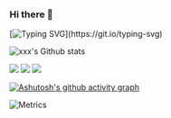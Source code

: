 ### Hi there 👋
[![Typing SVG](https://readme-typing-svg.demolab.com?font=Fira+Code&pause=1000&color=36BAF5&background=0A0A0A00&center=true&vCenter=true&width=435&lines=I%E2%80%99m+currently+learning+...)](https://git.io/typing-svg)

![xxx's Github stats](https://github-readme-stats.vercel.app/api?username=liuwwang&show_icons=true)


<span > <img src="https://img.shields.io/badge/-HTML5-E34F26?style=flat-square&logo=html5&logoColor=white" /> <img src="https://img.shields.io/badge/-CSS3-1572B6?style=flat-square&logo=css3" /> <img src="https://img.shields.io/badge/-JavaScript-oringe?style=flat-square&logo=javascript" /> </span>


[![Ashutosh's github activity graph](https://activity-graph.herokuapp.com/graph?username=liuwwang&theme=github)](https://github.com/ashutosh00710/github-readme-activity-graph)



![Metrics](https://metrics.lecoq.io/liuwwang?template=classic&base=header%2C%20activity%2C%20community%2C%20repositories%2C%20metadata&base.indepth=false&base.hireable=false&base.skip=false&config.timezone=Asia%2FShanghai)

